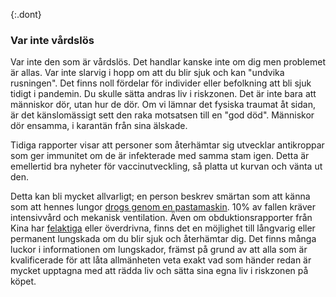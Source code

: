{:.dont} 
 ### Var inte vårdslös 

Var inte den som är vårdslös. Det handlar kanske inte om dig men problemet är allas. Var inte slarvig i hopp om att du blir sjuk och kan "undvika rusningen". Det finns noll fördelar för individer eller befolkning att bli sjuk tidigt i pandemin. Du skulle sätta andras liv i riskzonen. Det är inte bara att människor dör, utan hur de dör. Om vi lämnar det fysiska traumat åt sidan, är det känslomässigt sett den raka motsatsen till en "god död". Människor dör ensamma, i karantän från sina älskade. 

Tidiga rapporter visar att personer som återhämtar sig utvecklar antikroppar som ger immunitet om de är infekterade med samma stam igen. Detta är emellertid bra nyheter för vaccinutveckling, så platta ut kurvan och vänta ut den. 

Detta kan bli mycket allvarligt; en person beskrev smärtan som att känna som att hennes lungor [drogs genom en pastamaskin](https://twitter.com/stuff_so/status/1236517734189391875). 10% av fallen kräver intensivvård och mekanisk ventilation. Även om obduktionsrapporter från Kina har [felaktiga](https://twitter.com/CT_Bergstrom/status/1235797950451703809) eller överdrivna, finns det en möjlighet till långvarig eller permanent lungskada om du blir sjuk och återhämtar dig. Det finns många luckor i informationen om lungskador, främst på grund av att alla som är kvalificerade för att låta allmänheten veta exakt vad som händer redan är mycket upptagna med att rädda liv och sätta sina egna liv i riskzonen på köpet.
